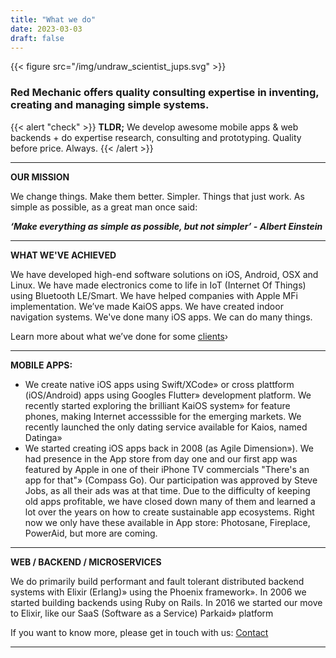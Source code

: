 ```yaml
---
title: "What we do"
date: 2023-03-03
draft: false
---
```

{{< figure src="/img/undraw_scientist_jups.svg" >}}
### Red Mechanic offers quality consulting expertise in inventing, creating and managing simple systems.
{{< alert "check" >}}
**TLDR;** We develop awesome mobile apps & web backends + do expertise research, consulting and prototyping. Quality before price. Always.
{{< /alert >}}

---

**OUR MISSION**

We change things. Make them better. Simpler. Things that just work. As simple as possible, as a great man once said:  

**_‘Make everything as simple as possible, but not simpler’ - Albert Einstein_**

---
	
**WHAT WE'VE ACHIEVED**

We have developed high-end software solutions on iOS, Android, OSX and Linux. We have made electronics come to life in IoT (Internet Of Things) using Bluetooth LE/Smart. We have helped companies with Apple MFi implementation. We’ve made KaiOS apps. We have created indoor navigation systems. We've done many iOS apps. We can do many things. 

Learn more about what we’ve done for some [clients](/clients)›

---

**MOBILE APPS:**

- We create native iOS apps using Swift/XCode» or cross plattform (iOS/Android) apps using Googles Flutter» development platform. We recently started exploring the brilliant KaiOS system» for feature phones, making Internet accesssible for the emerging markets. We recently launched the only dating service available for Kaios, named Datinga»
- We started creating iOS apps back in 2008 (as Agile Dimension»). We had presence in the App store from day one and our first app was featured by Apple in one of their iPhone TV commercials "There's an app for that"» (Compass Go). Our participation was approved by Steve Jobs, as all their ads was at that time. Due to the difficulty of keeping old apps profitable, we have closed down many of them and learned a lot over the years on how to create sustainable app ecosystems. Right now we only have these available in App store: Photosane, Fireplace, PowerAid, but more are coming.

---

**WEB / BACKEND / MICROSERVICES**

We do primarily build performant and fault tolerant distributed backend systems with Elixir (Erlang)» using the Phoenix framework».
In 2006 we started building backends using Ruby on Rails. In 2016 we started our move to Elixir, like our SaaS (Software as a Service) Parkaid» platform

If you want to know more, please get in touch with us: [Contact](/contact)

---
